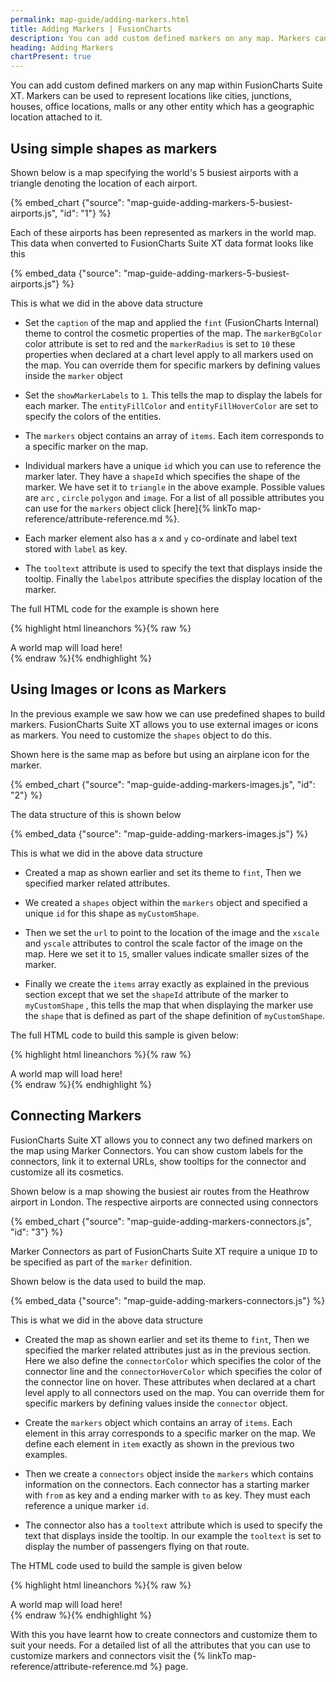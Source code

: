 ```yaml
---
permalink: map-guide/adding-markers.html
title: Adding Markers | FusionCharts
description: You can add custom defined markers on any map. Markers can be used to represent locations like cities, junctions, houses, office locations, malls
heading: Adding Markers
chartPresent: true
---
```


You can add custom defined markers on any map within FusionCharts Suite XT. Markers can be used to represent locations like cities, junctions, houses, office locations, malls or any other entity which has a geographic location attached to it.

## Using simple shapes as markers

Shown below is a map specifying the world's 5 busiest airports with a triangle denoting the location of each airport.

{% embed_chart {"source": "map-guide-adding-markers-5-busiest-airports.js", "id": "1"} %}

Each of these airports has been represented as markers in the world map. This data when converted to FusionCharts Suite XT data format looks like this

{% embed_data {"source": "map-guide-adding-markers-5-busiest-airports.js"} %}

This is what we did in the above data structure

* Set the `caption` of the map and applied the `fint` (FusionCharts Internal) theme to control the cosmetic properties of the map. The `markerBgColor` color attribute is set to red and the  `markerRadius` is set to `10` these properties when declared at a chart level apply to all markers used on the map. You can override them for specific markers by defining values inside the `marker` object

* Set the `showMarkerLabels` to `1`. This tells the map to display the labels for each marker. The `entityFillColor` and `entityFillHoverColor` are set to specify the colors of the entities.

* The `markers` object contains an array of `items`. Each item corresponds to a specific marker on the map.

* Individual markers have a unique `id` which you can use to reference the marker later. They have a `shapeId` which specifies the shape of the marker. We have set it to `triangle` in the above example. Possible values are `arc` , `circle` `polygon` and `image`. For a list of all possible attributes you can use for the `markers` object click [here]{% linkTo map-reference/attribute-reference.md %}.

* Each marker element also has a `x` and `y` co-ordinate and label text stored with `label` as key.

* The `tooltext` attribute is used to specify the text that displays inside the tooltip. Finally the `labelpos` attribute specifies the display location of the marker.

The full HTML code for the example is shown here

{% highlight html lineanchors %}{% raw %}
<html>
<head>
    <title>A Data Driven Map showing Markers</title>
    <script type="text/javascript" src="fusioncharts/fusioncharts.js"></script>
    <script type="text/javascript" src="fusioncharts/themes/fusioncharts.theme.fint.js"></script>
    <script>
    FusionCharts.ready(function() {
        var airportsMap = new FusionCharts({
            type: 'maps/world',
            renderAt: 'chart-container',
            width: '600',
            height: '400',
            dataFormat: 'json',
            dataSource: {
                "chart": {
                    "caption": "Top 5 Busiest Airports in the World",
                    "subcaption": "Based on Passenger Traffic",
                    "theme": "fint",
                    "markerBgColor": "#FF0000",
                    "markerRadius": "10",
                    "showMarkerLabels": "1",
                    "entityFillColor": "#A8A8A8",
                    "entityFillHoverColor": "#E5E5E9"
                },
                "markers": {
                    "items": [
                        {
                            "id": "lon",
                            "shapeid": "triangle",
                            "x": "340.23",
                            "y": "125.9",
                            "label": "LHR",
                            "tooltext": "Heathrow International Airport {br}IACL Code : EGLL",
                            "labelpos": "left"
                        },
                        {
                            "id": "alt",
                            "shapeid": "triangle",
                            "x": "160.14",
                            "y": "164.9",
                            "label": "ATL",
                            "tooltext": "Hartsfield Jackson Atlanta International Airport {br}IACL Code : KATL",
                            "labelpos": "bottom"
                        },
                        {
                            "id": "dub",
                            "shapeid": "triangle",
                            "x": "458.14",
                            "y": "203.9",
                            "label": "DXB",
                            "tooltext": "Dubai International Airport {br} IACL Code : OMDB",
                            "labelpos": "bottom"
                        },
                        {
                            "id": "tok",
                            "shapeid": "triangle",
                            "x": "628.14",
                            "y": "165.9",
                            "label": "HND",
                            "tooltext": "Tokyo Haneda Airport{br} IACL Code : RJTT",
                            "labelpos": "bottom"
                        },
                        {
                            "id": "beij",
                            "shapeid": "triangle",
                            "x": "573.14",
                            "y": "161.9",
                            "label": "PEK",
                            "tooltext": "Beijing Capital International Airport {br} IACL Code : ZBAA",
                            "labelpos": "bottom"
                        }
                    ]
                }
            }
        }).render();
    });
    </script>
</head>
<body>
    <div id="chart-container">A world map will load here!</div>
</body>
</html>
{% endraw %}{% endhighlight %}

## Using Images or Icons as Markers

In the previous example we saw how we can use predefined shapes to build markers. FusionCharts Suite XT allows you to use external images or icons as markers. You need to customize the `shapes` object to do this.

Shown here is the same map as before but using an airplane icon for the marker.

{% embed_chart {"source": "map-guide-adding-markers-images.js", "id": "2"} %}

The data structure of this is shown below

{% embed_data {"source": "map-guide-adding-markers-images.js"} %}

This is what we did in the above data structure

* Created a map as shown earlier and set its theme to `fint`, Then we specified marker related attributes.

* We created a `shapes` object within the `markers` object and specified a unique `id` for this shape as `myCustomShape`.

* Then we set the `url` to point to the location of the image and the `xscale` and `yscale` attributes to control the scale factor of the image on the map. Here we set it to `15`, smaller values indicate smaller sizes of the marker.

* Finally we create the `items` array exactly as explained in the previous section except that we set the `shapeId` attribute of the marker to `myCustomShape` , this tells the map that when displaying the marker use the `shape` that is defined as part of the shape definition of `myCustomShape`.

The full HTML code to build this sample is given below:

{% highlight html lineanchors %}{% raw %}
<html>
<head>
    <title>A Data Driven Map</title>
    <script type="text/javascript" src="fusioncharts/fusioncharts.js"></script>
    <script type="text/javascript" src="fusioncharts/themes/fusioncharts.theme.fint.js"></script>
<script>
FusionCharts.ready(function () {
    var airportsMap = new FusionCharts({
        type: 'maps/world',
        renderAt: 'chart-container',
        width: '600',
        height: '400',
        dataFormat: 'json',
        dataSource: {
            "chart": {
                "caption" : "Top 5 Airports in the World",
                "subcaption" : "Based on Passenger Traffic",
                "theme": "fint",
                "showMarkerLabels" : "1",
                "entityFillColor" : "#A8A8A8",
                "entityFillHoverColor" : "#E5E5E9"
                    },
            "markers": {
            "shapes": [
                    {
                        "id": "myCustomShape",
                        "type": "image",
                        "url": "http://static.fusioncharts.com/docs/assets/airplane-99047_150.png",
                        "xscale": "15",
                        "yscale": "15",
                        "labelPadding": "15"
                    }
                ],
            "items" : [
            {
                "id":"lon",
                "shapeid": "myCustomShape",
                "x": "340.23",
                "y": "125.9",
                "label": "LHR",
                "tooltext": "Heathrow International Airport {br}IACL Code : EGLL",
                "labelpos": "left"
            },
            {
                "id": "was",
                "shapeid": "myCustomShape",
                "x": "160.14",
                "y": "164.9",
                "label": "ATL",
                "tooltext": "Hartsfield Jackson Atlanta International Airport {br}IACL Code : KATL",

                "labelpos": "bottom"
            },
            {
                "id": "dub",
                "shapeid": "myCustomShape",
                "x": "458.14",
                "y": "203.9",
                "label": "DXB",
                "tooltext": "Dubai International Airport {br} IACL Code : OMDB",
                "labelpos": "bottom"
            },
            {
                "id": "tok",
                "shapeid": "myCustomShape",
                "x": "628.14",
                "y": "165.9",
                "label": "HND",
                "tooltext": "Tokyo Haneda Airport{br} IACL Code : RJTT",
                "labelpos": "bottom"
            },
            {
                "id": "beij",
                "shapeid": "myCustomShape",
                "x": "573.14",
                "y": "161.9",
                "tooltext": "Beijing Capital International Airport {br} IACL Code : ZBAA",
                "labelpos": "bottom"
            }]
                }
            }
    }).render();
});
</script>
</head>
<body>
<div id="chart-container">A world map will load here!</div>
</body>
</html>
{% endraw %}{% endhighlight %}

## Connecting Markers

FusionCharts Suite XT allows you to connect any two defined markers on the map using Marker Connectors. You can show custom labels for the connectors, link it to external URLs, show tooltips for the connector and customize all its cosmetics.

Shown below is a map showing the busiest air routes from the Heathrow airport in London. The respective airports are connected using connectors

{% embed_chart {"source": "map-guide-adding-markers-connectors.js", "id": "3"} %}

Marker Connectors as part of FusionCharts Suite XT require a unique `ID` to be specified as part of the `marker` definition.

Shown below is the data used to build the map.

{% embed_data {"source": "map-guide-adding-markers-connectors.js"} %}

This is what we did in the above data structure

* Created the map as shown earlier and set its theme to `fint`, Then we specified the marker related attributes just as in the previous section. Here we also define the `connectorColor` which specifies the color of the connector line and the `connectorHoverColor` which specifies the color of the connector line on hover. These attributes when declared at a chart level apply to all connectors used on the map. You can override them for specific markers by defining values inside the `connector` object.

* Create the `markers` object which contains an array of `items`. Each element in this array corresponds to a specific marker on the map. We define each element in `item` exactly as shown in the previous two examples.

* Then we create a `connectors` object inside the `markers` which contains information on the connectors. Each connector has a starting marker with `from` as key and a ending marker with `to` as key. They must each reference a unique marker `id`.

* The connector also has a `tooltext` attribute which is used to specify the text that displays inside the tooltip. In our example the `tooltext` is set to display the number of passengers flying on that route.

The HTML code used to build the sample is given below

{% highlight html lineanchors %}{% raw %}
<html>
<head>
    <title>A map showing connectors</title>
    <script type="text/javascript" src="fusioncharts/fusioncharts.js"></script>
    <script type="text/javascript" src="fusioncharts/themes/fusioncharts.theme.fint.js"></script>
    <script>
    FusionCharts.ready(function() {
        var routesMap = new FusionCharts({
            type: 'maps/world',
            renderAt: 'chart-container',
            width: '600',
            height: '400',
            dataFormat: 'json',
            dataSource: {
                "chart": {
                    "caption": "Busiest Routes from Heathrow Airport",
                    "subcaption": "2014",
                    "theme": "fint",
                    "markerBgColor": "#FF0000",
                    "markerRadius": "10",
                    "showMarkerLabels": "1",
                    "connectorColor": "#0CB2B0",
                    "connectorHoverColor": "#339933",
                    "entityFillColor": "#CECED2",
                    "entityFillHoverColor": "#E5E5E9"
                },
                "markers": {
                    "items": [{
                        "id": "lon",
                        "shapeid": "triangle",
                        "x": "340.23",
                        "y": "125.9",
                        "label": "LHR",
                        "tooltext": "Heathrow International Airport {br}IACL Code : EGLL",
                        "labelpos": "left"
                    }, {
                        "id": "nyc",
                        "shapeid": "triangle",
                        "x": "178.14",
                        "y": "154.9",
                        "label": "JFK",
                        "tooltext": "John F Kennedy Airport {br}IACL Code : KJFK",
                        "labelpos": "bottom"
                    }, {
                        "id": "dub",
                        "shapeid": "triangle",
                        "x": "458.14",
                        "y": "203.9",
                        "label": "DXB",
                        "tooltext": "Dubai International Airport {br} IACL Code : OMDB",
                        "labelpos": "bottom"
                    }, {
                        "id": "sg",
                        "shapeid": "triangle",
                        "x": "558.14",
                        "y": "255.9",
                        "label": "SIN",
                        "tooltext": "Singapore International Airport {br} IACL Code : WSSS",
                        "labelpos": "bottom"
                    }, {
                        "id": "hk",
                        "shapeid": "triangle",
                        "x": "573.14",
                        "y": "202.9",
                        "label": "HKG",
                        "tooltext": "Hong Kong International Airport {br} IACL Code : VHHH",
                        "labelpos": "bottom"
                    }],
                    "connectors": [{
                        "from": "lon",
                        "to": "hk",
                        "tooltext": "<b>London to Hong Kong</b>{br} Total Passengers: 1,801,520"
                    }, {
                        "from": "lon",
                        "to": "sg",
                        "tooltext": "<b>London to Singapore</b>{br} Total Passengers: 1,507,032"
                    }, {
                        "from": "lon",
                        "to": "nyc",
                        "tooltext": "<b>London to New York{br} Total Passengers: 2,551,276"
                    }, {
                        "from": "lon",
                        "to": "dub",
                        "tooltext": "<b>London to Dubai</b>{br} Total Passengers: 1,974,078"
                    }]
                }
            }
        }).render();
    });
    </script>
</head>
<body>
    <div id="chart-container">A world map will load here!</div>
</body>
</html>
{% endraw %}{% endhighlight %}

With this you have learnt how to create connectors and customize them to suit your needs. For a detailed list of all the attributes that you can use to customize markers and connectors visit the {% linkTo map-reference/attribute-reference.md %} page.
